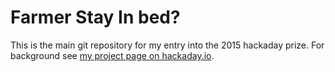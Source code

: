 # Farmer Stay In bed?

This is the main git repository for my entry into the 2015 hackaday prize.
For background see [my project page on hackaday.io](http://hackaday.io/project/4758).


